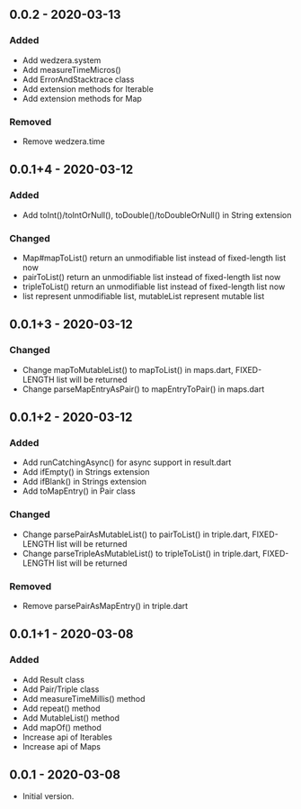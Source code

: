 ## 0.0.2 - 2020-03-13
### Added
- Add wedzera.system
- Add measureTimeMicros()
- Add ErrorAndStacktrace class
- Add extension methods for Iterable
- Add extension methods for Map
### Removed
- Remove wedzera.time


## 0.0.1+4 - 2020-03-12
### Added
- Add toInt()/toIntOrNull(), toDouble()/toDoubleOrNull() in String extension
### Changed
- Map#mapToList() return an unmodifiable list instead of fixed-length list now
- pairToList() return an unmodifiable list instead of fixed-length list now
- tripleToList() return an unmodifiable list instead of fixed-length list now
- list represent unmodifiable list, mutableList represent mutable list


## 0.0.1+3 - 2020-03-12
### Changed
- Change mapToMutableList() to mapToList() in maps.dart, FIXED-LENGTH list will be returned
- Change parseMapEntryAsPair() to mapEntryToPair() in maps.dart


## 0.0.1+2 - 2020-03-12
### Added
- Add runCatchingAsync() for async support in result.dart
- Add ifEmpty() in Strings extension
- Add ifBlank() in Strings extension
- Add toMapEntry() in Pair class
### Changed
- Change parsePairAsMutableList() to pairToList() in triple.dart, FIXED-LENGTH list will be returned
- Change parseTripleAsMutableList() to tripleToList() in triple.dart, FIXED-LENGTH list will be returned
### Removed
- Remove parsePairAsMapEntry() in triple.dart


## 0.0.1+1 - 2020-03-08
### Added
- Add Result class
- Add Pair/Triple class
- Add measureTimeMillis() method
- Add repeat() method
- Add MutableList() method
- Add mapOf() method
- Increase api of Iterables
- Increase api of Maps

   
## 0.0.1 - 2020-03-08
- Initial version.
